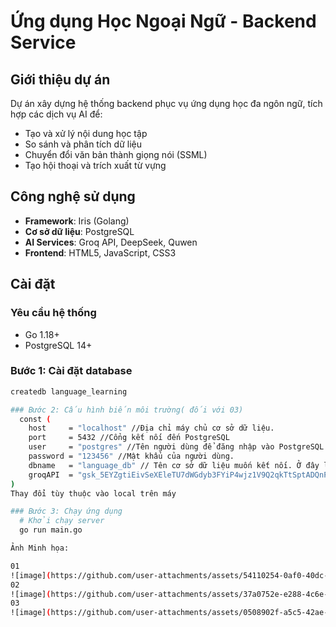 # Ứng dụng Học Ngoại Ngữ - Backend Service
## Giới thiệu dự án

Dự án xây dựng hệ thống backend phục vụ ứng dụng học đa ngôn ngữ, tích hợp các dịch vụ AI để:
- Tạo và xử lý nội dung học tập
- So sánh và phân tích dữ liệu
- Chuyển đổi văn bản thành giọng nói (SSML)
- Tạo hội thoại và trích xuất từ vựng

## Công nghệ sử dụng
- **Framework**: Iris (Golang)
- **Cơ sở dữ liệu**: PostgreSQL
- **AI Services**: Groq API, DeepSeek, Quwen
- **Frontend**: HTML5, JavaScript, CSS3

## Cài đặt

### Yêu cầu hệ thống
- Go 1.18+
- PostgreSQL 14+

### Bước 1: Cài đặt database
```bash
createdb language_learning

### Bước 2: Cấu hình biến môi trường( đối với 03)
  const (
	host     = "localhost" //Địa chỉ máy chủ cơ sở dữ liệu.
	port     = 5432 //Cổng kết nối đến PostgreSQL
	user     = "postgres" //Tên người dùng để đăng nhập vào PostgreSQL.
	password = "123456" //Mật khẩu của người dùng. 
	dbname   = "language_db" // Tên cơ sở dữ liệu muốn kết nối. Ở đây là "language_db"
	groqAPI  = "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" // Khóa API để xác thực với dịch vụ Groq
)
Thay đổi tùy thuộc vào local trên máy

### Bước 3: Chạy ứng dụng
  # Khởi chạy server
  go run main.go

Ảnh Minh họa: 

01
![image](https://github.com/user-attachments/assets/54110254-0af0-40dc-ba72-1827f6398a18)
02
![image](https://github.com/user-attachments/assets/37a0752e-e288-4c6e-8251-d110c81353bd)
03
![image](https://github.com/user-attachments/assets/0508902f-a5c5-42ae-b056-5cfeeb16cc00)

